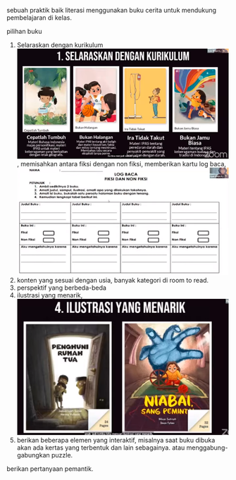 sebuah praktik baik literasi menggunakan buku cerita untuk mendukung pembelajaran di kelas.

pilihan buku
1. Selaraskan dengan kurikulum ![15d519c7ebdeb670ed640c61f21e0945.png](../../../../_resources/15d519c7ebdeb670ed640c61f21e0945.png), memisahkan antara fiksi dengan non fiksi, memberikan kartu log baca, ![ae5e7f89a46d80f8bda19a7e8e98b498.png](../../../../_resources/ae5e7f89a46d80f8bda19a7e8e98b498.png)
2. konten yang sesuai dengan usia, banyak kategori di room to read. 
3. perspektif yang berbeda-beda
4. ilustrasi yang menarik, ![8298a1d408b36d51a6b9cbe4d0396933.png](../../../../_resources/8298a1d408b36d51a6b9cbe4d0396933.png)
5. berikan beberapa elemen yang interaktif, misalnya saat buku dibuka akan ada kertas yang terbentuk dan lain sebagainya. atau menggabung-gabungkan puzzle. 

berikan pertanyaan pemantik. 
